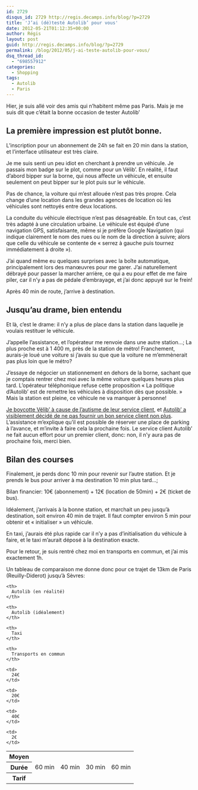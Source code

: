 ```yaml
---
id: 2729
disqus_id: 2729 http://regis.decamps.info/blog/?p=2729
title: 'J’ai (dé)testé Autolib’ pour vous'
date: 2012-05-21T01:12:35+00:00
author: Régis
layout: post
guid: http://regis.decamps.info/blog/?p=2729
permalink: /blog/2012/05/j-ai-teste-autolib-pour-vous/
dsq_thread_id:
  - "698557912"
categories:
  - Shopping
tags:
  - Autolib
  - Paris
---
```

Hier, je suis allé voir des amis qui n’habitent même pas Paris. Mais je me suis dit que c’était la bonne occasion de tester Autolib’

<!--more-->

## La première impression est plutôt bonne. 

L’inscription pour un abonnement de 24h se fait en 20 min dans la station, et l’interface utilisateur est très claire.

Je me suis senti un peu idiot en cherchant à prendre un véhicule. Je passais mon badge sur le plot, comme pour un Vélib’. En réalité, il faut d’abord bipper sur la borne, qui nous affecte un véhicule, et ensuite seulement on peut bipper sur le plot puis sur le véhicule.

Pas de chance, la voiture qui m’est allouée n’est pas très propre. Cela change d’une location dans les grandes agences de location où les véhicules sont nettoyés entre deux locations.

La conduite du véhicule électrique n’est pas désagréable. En tout cas, c’est très adapté à une circulation urbaine. Le véhicule est équipé d’une navigation GPS, satisfaisante, même si je préfère Google Navigation (qui indique clairement le nom des rues ou le nom de la direction à suivre; alors que celle du véhicule se contente de « serrez à gauche puis tournez immédiatement à droite »).

J’ai quand même eu quelques surprises avec la boîte automatique, principalement lors des manœuvres pour me garer. J’ai naturellement débrayé pour passer la marcher arrière, ce qui a eu pour effet de me faire piler, car il n’y a pas de pédale d&#8217;embrayage, et j’ai donc appuyé sur le frein!

Après 40 min de route, j’arrive à destination. 

## Jusqu’au drame, bien entendu

Et là, c’est le drame: il n’y a plus de place dans la station dans laquelle je voulais restituer le véhicule.

J’appelle l’assistance, et l’opérateur me renvoie dans une autre station…; La plus proche est à 1 400 m, près de la station de métro! Franchement, aurais-je loué une voiture si j’avais su que que la voiture ne m’emmènerait pas plus loin que le métro? 

J’essaye de négocier un stationnement en dehors de la borne, sachant que je comptais rentrer chez moi avec la même voiture quelques heures plus tard. L’opérateur téléphonique refuse cette proposition « La politique d’Autolib’ est de remettre les véhicules à disposition dès que possible. » Mais la station est pleine, ce véhicule ne va manquer à personne! 

[Je boycotte Vélib’ à cause de l’autisme de leur service client](http://regis.decamps.info/blog/2009/05/velib-et-moi-cest-fini/), et [Autolib’ a visiblement décidé de ne pas fournir un bon service client non plus](http://www.sevenwindows.eu/2012/03/26/autolib-un-beta-test-onreux/). L’assistance m’explique qu’il est possible de réserver une place de parking à l’avance, et m’invite à faire cela la prochaine fois. Le service client Autolib’ ne fait aucun effort pour un premier client, donc: non, il n’y aura pas de prochaine fois, merci bien. 

## Bilan des courses

Finalement, je perds donc 10 min pour revenir sur l’autre station. Et je prends le bus pour arriver à ma destination 10 min plus tard…; 

Bilan financier: 10€ (abonnement) + 12€ (location de 50min) + 2€ (ticket de bus).

Idéalement, j’arrivais à la bonne station, et marchait un peu jusqu’à destination, soit environ 40 min de trajet. Il faut compter environ 5 min pour obtenir et « initialiser » un véhicule.

En taxi, j’aurais été plus rapide car il n’y a pas d’initialisation du véhicule à faire, et le taxi m’aurait déposé à la destination exacte.

Pour le retour, je suis rentré chez moi en transports en commun, et j’ai mis exactement 1h.

Un tableau de comparaison me donne donc pour ce trajet de 13km de Paris (Reuilly-Diderot) jusqu’à Sèvres:

<table>
  <tr>
    <th>
      Moyen
    </th>
    
    <th>
      Autolib (en réalité)
    </th>
    
    <th>
      Autolib (idéalement)
    </th>
    
    <th>
      Taxi
    </th>
    
    <th>
      Transports en commun
    </th>
  </tr>
  
  <th>
    Durée
  </th>
  
  <td>
    60 min
  </td>
  
  <td>
    40 min
  </td>
  
  <td>
    30 min
  </td>
  
  <td>
    60 min
  </td>
  
  <tr>
    <th>
      Tarif
    </th>
    
    <td>
      24€
    </td>
    
    <td>
      20€
    </td>
    
    <td>
      40€
    </td>
    
    <td>
      2€
    </td>
  </tr>
</table>
